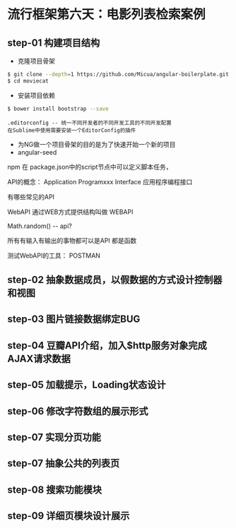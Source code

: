 # 流行框架第六天：电影列表检索案例

## step-01 构建项目结构

- 克隆项目骨架

```bash
$ git clone --depth=1 https://github.com/Micua/angular-boilerplate.git moviecat
$ cd moviecat
```

- 安装项目依赖

```bash
$ bower install bootstrap --save
```

```
.editorconfig -- 统一不同开发者的不同开发工具的不同开发配置
在Sublime中使用需要安装一个EditorConfig的插件
```

- 为NG做一个项目骨架的目的是为了快速开始一个新的项目
- angular-seed

npm 在 package.json中的script节点中可以定义脚本任务，


API的概念：
Application Programxxx Interface
应用程序编程接口

有哪些常见的API

WebAPI 通过WEB方式提供结构叫做 WEBAPI

Math.random() -- api?

所有有输入有输出的事物都可以是API
都是函数

测试WebAPI的工具： POSTMAN


## step-02 抽象数据成员，以假数据的方式设计控制器和视图


## step-03 图片链接数据绑定BUG


## step-04 豆瓣API介绍，加入$http服务对象完成AJAX请求数据


## step-05 加载提示，Loading状态设计


## step-06 修改字符数组的展示形式


## step-07 实现分页功能


## step-07 抽象公共的列表页


## step-08 搜索功能模块


## step-09 详细页模块设计展示



